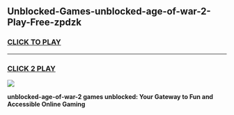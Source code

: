 
## Unblocked-Games-unblocked-age-of-war-2-Play-Free-zpdzk
<h3>
<a href="https://premium76.site?title=unblocked-age-of-war-2&ref=19M">CLICK TO PLAY</a></h3>
<hr>

<h3>
<a href="https://premium76.site?title=unblocked-age-of-war-2&ref=19M">CLICK 2 PLAY</a>
  
</h3>

<a href="https://premium76.site?title=unblocked-age-of-war-2&ref=19M"><img src="https://clearcache.store/games.png"></a>


**unblocked-age-of-war-2 games unblocked: Your Gateway to Fun and Accessible Online Gaming**
